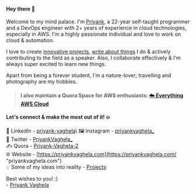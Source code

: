 #### Hey there 👋
Welcome to my mind palace. I'm [Priyank](https://priyankvaghela.com/ "priyankvaghela.com"), a 22-year self-taught programmer and a DevOps engineer with 2+ years of experience in cloud technologies, especially in AWS. I'm a highly passionate individual and love to work on cloud & automation.

I love to create [innovative projects](https://priyankvaghela.com/projects "priyankvaghela.com"), [write about things](https://www.quora.com/profile/Priyank-Vaghela-2 "www.quora.com") I do & actively contributing to the field as a speaker. Also, I collaborate effectively & I'm always super excited to learn new things.

Apart from being a forever student, I'm a nature-lover; travelling and photography are my hobbies.

> #### I also maintain a Quora Space for AWS enthusiasts: [☁️ Everything AWS Cloud](https://www.quora.com/q/awscloud "www.quora.com")

#### Let's connect & make the most out of it! 💥
 💼 LinkedIn - [priyank-vaghela](https://www.linkedin.com/in/priyank-vaghela/ "www.linkedin.com")\
 🖼 Instagram - [priyankvaghela_](https://instagram.com/priyankvaghela_ "instagram.com")\
 💬 Twitter - [PriyankVaghela_](https://twitter.com/PriyankVaghela_ "twitter.com")\
 ✍ Quora - [Priyank-Vaghela-2](https://www.quora.com/profile/Priyank-Vaghela-2 "quora.com")\
 🌐 Website - [https://priyankvaghela.com](https://priyankvaghela.com/ "priyankvaghela.com")\
 💡 Some of my ideas into reality - [Projects](https://priyankvaghela.com/projects "priyankvaghela.com")

Best wishes to you! :)\
- [Priyank Vaghela](https://priyankvaghela.com)
